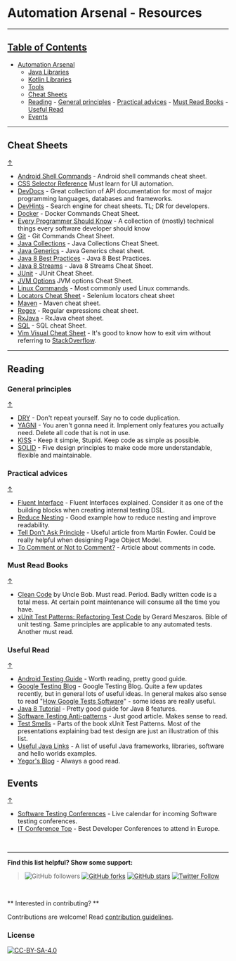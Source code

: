 # Automation Arsenal - Resources

---

## [Table of Contents](#table-of-contents)
- [Automation Arsenal](https://github.com/dkorobtsov/automation-arsenal#table-of-contents)
  - [Java Libraries](https://github.com/dkorobtsov/automation-arsenal/tree/master/java#table-of-contents)
  - [Kotlin Libraries](https://github.com/dkorobtsov/automation-arsenal/tree/master/kotlin#table-of-contents)
  - [Tools](https://github.com/dkorobtsov/automation-arsenal/tree/master/tools#table-of-contents)
  - [Cheat Sheets](#cheat-sheets)
  - [Reading](#reading)
   		- [General principles](#general-principles)
  		- [Practical advices](#practical-advices)
  		- [Must Read Books](#must-read-books)
  		- [Useful Read](#useful-read)
  - [Events](#events)

---

## Cheat Sheets
[&uarr;](#table-of-contents)
* [Android Shell Commands](https://github.com/cesards/AndroidShell) - Android shell commands cheat sheet.
* [CSS Selector Reference](https://www.w3schools.com/cssref/css_selectors.asp) Must learn for UI automation.
* [DevDocs](https://devdocs.io/) - Great collection of API documentation for most of major programming languages, databases and frameworks.
* [DevHints](https://devhints.io/) - Search engine for cheat sheets. TL; DR for developers.
* [Docker](http://files.zeroturnaround.com/pdf/zt_docker_cheat_sheet.pdf) - Docker Commands Cheat Sheet.
* [Every Programmer Should Know](https://github.com/mtdvio/every-programmer-should-know) - A collection of (mostly) technical things every software developer should know
* [Git](http://files.zeroturnaround.com/pdf/zt_git_cheat_sheet.pdf) - Git Commands Cheat Sheet.
* [Java Collections](http://files.zeroturnaround.com/pdf/zt_java_collections_cheat_sheet.pdf) - Java Collections Cheat Sheet.
* [Java Generics](http://files.zeroturnaround.com/pdf/zt_java_generics_cheatsheet.pdf) - Java Generics cheat sheet.
* [Java 8 Best Practices](http://files.zeroturnaround.com/pdf/zt_java8_best_practices.pdf) - Java 8 Best Practices.
* [Java 8 Streams](http://files.zeroturnaround.com/pdf/zt_java8_streams_cheat_sheet.pdf) - Java 8 Streams Cheat Sheet.
* [JUnit](http://files.zeroturnaround.com/pdf/zt_junit_cheat_sheet.pdf) - JUnit Cheat Sheet.
* [JVM Options](http://files.zeroturnaround.com/pdf/zt_JVM-options-cheat-sheet.pdf) JVM options Cheat Sheet.
* [Linux Commands](https://www.loggly.com/wp-content/uploads/2015/05/Linux-Cheat-Sheet-Sponsored-By-Loggly.pdf) - Most commonly used Linux commands.
* [Locators Cheat Sheet](http://www.cheat-sheets.org/saved-copy/Locators_table_1_0_2.pdf) - Selenium locators cheat sheet
* [Maven](http://files.zeroturnaround.com/pdf/Maven-cheat-sheet.pdf) - Maven cheat sheet.
* [Regex](http://files.zeroturnaround.com/pdf/zt_regular-expressions-cheat-sheet.pdf) - Regular expressions cheat sheet.
* [RxJava](http://files.zeroturnaround.com/pdf/zt-rxjava-cheat-sheet.pdf) - RxJava cheat sheet.
* [SQL](http://files.zeroturnaround.com/pdf/zt_sql_cheat_sheet.pdf) - SQL cheat Sheet.
* [Vim Visual Cheat Sheet](http://people.csail.mit.edu/vgod/vim/vim-cheat-sheet-en.png) - It's good to know how to exit vim without referring to [StackOverflow](https://stackoverflow.com/questions/11828270/how-to-exit-the-vim-editor).

---

## Reading

### General principles
[&uarr;](#table-of-contents)
* [DRY](https://en.wikipedia.org/wiki/Don%27t_repeat_yourself) - Don't repeat yourself. Say no to code duplication.
* [YAGNI](https://testing.googleblog.com/2017/08/code-health-eliminate-yagni-smells.html) - You aren't gonna need it. Implement only features you actually need. Delete all code that is not in use.
* [KISS](https://people.apache.org/~fhanik/kiss.html) - Keep it simple, Stupid. Keep code as simple as possible.
* [SOLID](https://en.wikipedia.org/wiki/SOLID) - Five design principles to make code more understandable, flexible and maintainable.

### Practical advices
[&uarr;](#table-of-contents)
* [Fluent Interface](https://www.martinfowler.com/bliki/FluentInterface.html) - Fluent Interfaces explained. Consider it as one of the building blocks when creating internal testing DSL.
* [Reduce Nesting](https://testing.googleblog.com/2017/06/code-health-reduce-nesting-reduce.html) - Good example how to reduce nesting and improve readability.
* [Tell Don't Ask Principle](https://martinfowler.com/bliki/TellDontAsk.html) - Useful article from Martin Fowler. Could be really helpful when designing Page Object Model.
* [To Comment or Not to Comment?](https://testing.googleblog.com/2017/07/code-health-to-comment-or-not-to-comment.html) - Article about comments in code.

### Must Read Books
[&uarr;](#table-of-contents)
* [Clean Code](https://www.goodreads.com/book/show/3735293-clean-code) by Uncle Bob. Must read. Period. Badly written code is a total mess. At certain point maintenance will consume all the time you have.
* [xUnit Test Patterns: Refactoring Test Code](https://www.goodreads.com/book/show/337302.xUnit_Test_Patterns) by Gerard Meszaros. Bible of unit testing. Same principles are applicable to any automated tests. Another must read.

### Useful Read
[&uarr;](#table-of-contents)
* [Android Testing Guide](https://github.com/ravidsrk/android-testing-guide) - Worth reading, pretty good guide.
* [Google Testing Blog](https://testing.googleblog.com/) - Google Testing Blog. Quite a few updates recently, but in general lots of useful ideas. In general makes also sense to read "[How Google Tests Software](https://books.google.com/books/about/How_Google_Tests_Software.html?id=vHlTOVTKHeUC)" - some ideas are really useful.
* [Java 8 Tutorial](https://github.com/winterbe/java8-tutorial) - Pretty good guide for Java 8 features.
* [Software Testing Anti-patterns](http://blog.codepipes.com/testing/software-testing-antipatterns.html) - Just good article. Makes sense to read.
* [Test Smells](http://xunitpatterns.com/Test%20Smells.html) - Parts of the book xUnit Test Patterns. Most of the presentations explaining bad test design are just an illustration of this list.
* [Useful Java Links](https://github.com/Vedenin/useful-java-links) - A list of useful Java frameworks, libraries, software and hello worlds examples.
* [Yegor's Blog](https://www.yegor256.com/) - Always a good read.


## Events
[&uarr;](#table-of-contents)
* [Software Testing Conferences](https://testingconferences.org/) - Live calendar for incoming Software testing conferences.
* [IT Conference Top](https://itconference.top/) - Best Developer Conferences to attend in Europe.

&nbsp;

---

**Find this list helpful? Show some support:**
>![GitHub followers](https://img.shields.io/github/followers/dkorobtsov.svg?style=social&label=Follow)
[![GitHub forks](https://img.shields.io/github/forks/dkorobtsov/automation-arsenal.svg?style=social&label=Fork)](https://github.com/dkorobtsov/automation-arsenal/fork)
[![GitHub stars](https://img.shields.io/github/stars/dkorobtsov/automation-arsenal.svg?style=social&label=Star)](https://github.com/dkorobtsov/automation-arsenal)
[![Twitter Follow](https://img.shields.io/twitter/follow/dkorobtsov.svg?style=social&label=Follow)](https://twitter.com/dkorobtsov)

&nbsp;

** Interested in contributing? **

Contributions are welcome! Read [contribution guidelines](https://github.com/dkorobtsov/automation-arsenal/tree/master/contributing#contribution-guidelines).

### License

[![CC-BY-SA-4.0](https://mirrors.creativecommons.org/presskit/buttons/88x31/svg/by-sa.svg)](https://creativecommons.org/licenses/by-sa/4.0/)
